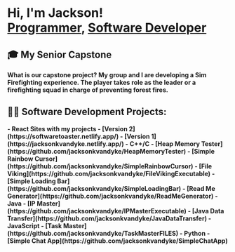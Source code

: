 <h1>Hi, I'm Jackson! <br/><a href="https://github.com/jacksonkvandyke">Programmer</a>, <a href="www.linkedin.com/in/jackson-van-dyke-4389b5270">Software Developer</a></h1>

<h2> 🎓 My Senior Capstone</h2>
<b> What is our capstone project?<b>
  My group and I are developing a Sim Firefighting experience. The player takes role as the leader or a firefighting squad in charge of preventing forest fires.

  

<h2>👨‍💻 Software Development Projects:</h2>
- <b>React Sites with my projects</b>
  - [Version 2](https://softwaretoaster.netlify.app/)
  - [Version 1](https://jacksonkvandyke.netlify.app/)
- <b>C++/C</b>
  - [Heap Memory Tester](https://github.com/jacksonkvandyke/HeapMemoryTester)
  - [Simple Rainbow Cursor](https://github.com/jacksonkvandyke/SimpleRainbowCursor)
  - [File Viking](https://github.com/jacksonkvandyke/FileVikingExecutable)
  - [Simple Loading Bar](https://github.com/jacksonkvandyke/SimpleLoadingBar)
  - [Read Me Generator](https://github.com/jacksonkvandyke/ReadMeGenerator)
- <b>Java</b>   
  - [IP Master](https://github.com/jacksonkvandyke/IPMasterExecutable)
  - [Java Data Transfer](https://github.com/jacksonkvandyke/JavaDataTransfer)
- <b>JavaScript</b>
  - [Task Master](https://github.com/jacksonkvandyke/TaskMasterFILES)
- <b>Python</b>
  - [Simple Chat App](https://github.com/jacksonkvandyke/SimpleChatApp)
<!--

Here are some ideas to get you started:

- 🔭 I’m currently working on ...
- 🌱 I’m currently learning ...
- 👯 I’m looking to collaborate on ...
- 🤔 I’m looking for help with ...
- 💬 Ask me about ...
- 📫 How to reach me: ...
- 😄 Pronouns: ...
- ⚡ Fun fact: ...
-->
